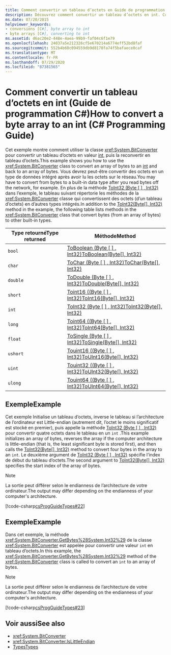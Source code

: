 ```yaml
---
title: Comment convertir un tableau d’octets en Guide de programmation int-C#
description: Découvrez comment convertir un tableau d’octets en int. Consultez des exemples de code et affichez des ressources disponibles supplémentaires.
ms.date: 07/20/2015
helpviewer_keywords:
- conversions [C#], byte array to int
- byte arrays [C#], converting to int
ms.assetid: d6ac20e2-448e-4aea-99b9-faf04c6f1e79
ms.openlocfilehash: 24037a5e212326cf5e670214a6774eff52bd8faf
ms.sourcegitcommit: 552b4b60c094559db9d8178fa74f5bafaece0caf
ms.translationtype: MT
ms.contentlocale: fr-FR
ms.lasthandoff: 07/29/2020
ms.locfileid: "87381565"
---
```

# <a name="how-to-convert-a-byte-array-to-an-int-c-programming-guide"></a><span data-ttu-id="84d57-103">Comment convertir un tableau d’octets en int (Guide de programmation C#)</span><span class="sxs-lookup"><span data-stu-id="84d57-103">How to convert a byte array to an int (C# Programming Guide)</span></span>

<span data-ttu-id="84d57-104">Cet exemple montre comment utiliser la classe <xref:System.BitConverter> pour convertir un tableau d’octets en valeur [int](../../language-reference/builtin-types/integral-numeric-types.md), puis la reconvertir en tableau d’octets.</span><span class="sxs-lookup"><span data-stu-id="84d57-104">This example shows you how to use the <xref:System.BitConverter> class to convert an array of bytes to an [int](../../language-reference/builtin-types/integral-numeric-types.md) and back to an array of bytes.</span></span> <span data-ttu-id="84d57-105">Vous devrez peut-être convertir des octets en un type de données intégré après avoir lu les octets sur le réseau.</span><span class="sxs-lookup"><span data-stu-id="84d57-105">You may have to convert from bytes to a built-in data type after you read bytes off the network, for example.</span></span> <span data-ttu-id="84d57-106">En plus de la méthode [ToInt32 (Byte \[ \] , Int32)](xref:System.BitConverter.ToInt32(System.Byte[],System.Int32)) dans l’exemple, le tableau suivant répertorie les méthodes de la <xref:System.BitConverter> classe qui convertissent des octets (d’un tableau d’octets) en d’autres types intégrés.</span><span class="sxs-lookup"><span data-stu-id="84d57-106">In addition to the [ToInt32(Byte\[\], Int32)](xref:System.BitConverter.ToInt32(System.Byte[],System.Int32)) method in the example, the following table lists methods in the <xref:System.BitConverter> class that convert bytes (from an array of bytes) to other built-in types.</span></span>

|<span data-ttu-id="84d57-107">Type retourné</span><span class="sxs-lookup"><span data-stu-id="84d57-107">Type returned</span></span>|<span data-ttu-id="84d57-108">Méthode</span><span class="sxs-lookup"><span data-stu-id="84d57-108">Method</span></span>|
|-------------------|------------|
|`bool`|<span data-ttu-id="84d57-109">[ToBoolean (Byte \[ \] , Int32)](xref:System.BitConverter.ToBoolean(System.Byte[],System.Int32))</span><span class="sxs-lookup"><span data-stu-id="84d57-109">[ToBoolean(Byte\[\], Int32)](xref:System.BitConverter.ToBoolean(System.Byte[],System.Int32))</span></span>|
|`char`|<span data-ttu-id="84d57-110">[ToChar (Byte \[ \] , Int32)](xref:System.BitConverter.ToChar(System.Byte[],System.Int32))</span><span class="sxs-lookup"><span data-stu-id="84d57-110">[ToChar(Byte\[\], Int32)](xref:System.BitConverter.ToChar(System.Byte[],System.Int32))</span></span>|
|`double`|<span data-ttu-id="84d57-111">[ToDouble (Byte \[ \] , Int32)](xref:System.BitConverter.ToDouble(System.Byte[],System.Int32))</span><span class="sxs-lookup"><span data-stu-id="84d57-111">[ToDouble(Byte\[\], Int32)](xref:System.BitConverter.ToDouble(System.Byte[],System.Int32))</span></span>|
|`short`|<span data-ttu-id="84d57-112">[Toint16 ((Byte \[ \] , Int32)](xref:System.BitConverter.ToInt16(System.Byte[],System.Int32))</span><span class="sxs-lookup"><span data-stu-id="84d57-112">[ToInt16(Byte\[\], Int32)](xref:System.BitConverter.ToInt16(System.Byte[],System.Int32))</span></span>|
|`int`|<span data-ttu-id="84d57-113">[ToInt32 (Byte \[ \] , Int32)](xref:System.BitConverter.ToInt32(System.Byte[],System.Int32))</span><span class="sxs-lookup"><span data-stu-id="84d57-113">[ToInt32(Byte\[\], Int32)](xref:System.BitConverter.ToInt32(System.Byte[],System.Int32))</span></span>|
|`long`|<span data-ttu-id="84d57-114">[Toint64 ((Byte \[ \] , Int32)](xref:System.BitConverter.ToInt64(System.Byte[],System.Int32))</span><span class="sxs-lookup"><span data-stu-id="84d57-114">[ToInt64(Byte\[\], Int32)](xref:System.BitConverter.ToInt64(System.Byte[],System.Int32))</span></span>|
|`float`|<span data-ttu-id="84d57-115">[ToSingle (Byte \[ \] , Int32)](xref:System.BitConverter.ToSingle(System.Byte[],System.Int32))</span><span class="sxs-lookup"><span data-stu-id="84d57-115">[ToSingle(Byte\[\], Int32)](xref:System.BitConverter.ToSingle(System.Byte[],System.Int32))</span></span>|
|`ushort`|<span data-ttu-id="84d57-116">[Touint16 ((Byte \[ \] , Int32)](xref:System.BitConverter.ToUInt16(System.Byte[],System.Int32))</span><span class="sxs-lookup"><span data-stu-id="84d57-116">[ToUInt16(Byte\[\], Int32)](xref:System.BitConverter.ToUInt16(System.Byte[],System.Int32))</span></span>|
|`uint`|<span data-ttu-id="84d57-117">[Touint32 ((Byte \[ \] , Int32)](xref:System.BitConverter.ToUInt32(System.Byte[],System.Int32))</span><span class="sxs-lookup"><span data-stu-id="84d57-117">[ToUInt32(Byte\[\], Int32)](xref:System.BitConverter.ToUInt32(System.Byte[],System.Int32))</span></span>|
|`ulong`|<span data-ttu-id="84d57-118">[Touint64 ((Byte \[ \] , Int32)](xref:System.BitConverter.ToUInt64(System.Byte[],System.Int32))</span><span class="sxs-lookup"><span data-stu-id="84d57-118">[ToUInt64(Byte\[\], Int32)](xref:System.BitConverter.ToUInt64(System.Byte[],System.Int32))</span></span>|

## <a name="example"></a><span data-ttu-id="84d57-119">Exemple</span><span class="sxs-lookup"><span data-stu-id="84d57-119">Example</span></span>

<span data-ttu-id="84d57-120">Cet exemple Initialise un tableau d’octets, inverse le tableau si l’architecture de l’ordinateur est Little-endian (autrement dit, l’octet le moins significatif est stocké en premier), puis appelle la méthode [ToInt32 (Byte \[ \] , Int32)](xref:System.BitConverter.ToInt32(System.Byte[],System.Int32)) pour convertir quatre octets dans le tableau en un `int` .</span><span class="sxs-lookup"><span data-stu-id="84d57-120">This example initializes an array of bytes, reverses the array if the computer architecture is little-endian (that is, the least significant byte is stored first), and then calls the [ToInt32(Byte\[\], Int32)](xref:System.BitConverter.ToInt32(System.Byte[],System.Int32)) method to convert four bytes in the array to an `int`.</span></span> <span data-ttu-id="84d57-121">Le deuxième argument de [ToInt32 (Byte \[ \] , Int32)](xref:System.BitConverter.ToInt32(System.Byte[],System.Int32)) spécifie l’index de début du tableau d’octets.</span><span class="sxs-lookup"><span data-stu-id="84d57-121">The second argument to [ToInt32(Byte\[\], Int32)](xref:System.BitConverter.ToInt32(System.Byte[],System.Int32)) specifies the start index of the array of bytes.</span></span>

> [!NOTE]
> <span data-ttu-id="84d57-122">La sortie peut différer selon le endianness de l’architecture de votre ordinateur.</span><span class="sxs-lookup"><span data-stu-id="84d57-122">The output may differ depending on the endianness of your computer's architecture.</span></span>

[!code-csharp[csProgGuideTypes#22](~/samples/snippets/csharp/VS_Snippets_VBCSharp/CsProgGuideTypes/CS/Class1.cs#22)]

## <a name="example"></a><span data-ttu-id="84d57-123">Exemple</span><span class="sxs-lookup"><span data-stu-id="84d57-123">Example</span></span>

<span data-ttu-id="84d57-124">Dans cet exemple, la méthode <xref:System.BitConverter.GetBytes%28System.Int32%29> de la classe <xref:System.BitConverter> est appelée pour convertir une valeur `int` en tableau d’octets.</span><span class="sxs-lookup"><span data-stu-id="84d57-124">In this example, the <xref:System.BitConverter.GetBytes%28System.Int32%29> method of the <xref:System.BitConverter> class is called to convert an `int` to an array of bytes.</span></span>

> [!NOTE]
> <span data-ttu-id="84d57-125">La sortie peut différer selon le endianness de l’architecture de votre ordinateur.</span><span class="sxs-lookup"><span data-stu-id="84d57-125">The output may differ depending on the endianness of your computer's architecture.</span></span>

[!code-csharp[csProgGuideTypes#23](~/samples/snippets/csharp/VS_Snippets_VBCSharp/CsProgGuideTypes/CS/Class1.cs#23)]

## <a name="see-also"></a><span data-ttu-id="84d57-126">Voir aussi</span><span class="sxs-lookup"><span data-stu-id="84d57-126">See also</span></span>

- <xref:System.BitConverter>
- <xref:System.BitConverter.IsLittleEndian>
- [<span data-ttu-id="84d57-127">Types</span><span class="sxs-lookup"><span data-stu-id="84d57-127">Types</span></span>](./index.md)
